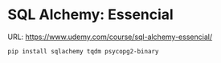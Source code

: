 # SQL Alchemy: Essencial

URL: https://www.udemy.com/course/sql-alchemy-essencial/

```
pip install sqlachemy tqdm psycopg2-binary
```
